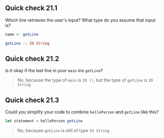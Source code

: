 ## Quick check 21.1

Which line retrieves the user's input? What type do you assume that input is?

```haskell
name <- getLine
```

```haskell
getLine :: IO String
```

## Quick check 21.2

Is it okay if the last line in your `main` ins `getLine`?

> No, because the type of `main` is `IO ()`, but the type of `getLine` is `IO String`

## Quick check 21.3

Could you simplify your code to combine `helloPerson` and `getLine` like this?

```haskell
let statement = helloPerson getLine
```

> No, because `getLine` is still of type `IO String`
